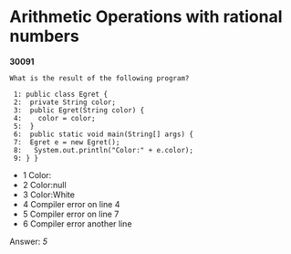 Arithmetic Operations with rational numbers
===========================================
**30091**
```
What is the result of the following program? 
 
 1: public class Egret { 
 2:  private String color; 
 3:  public Egret(String color) { 
 4:    color = color; 
 5:  } 
 6:  public static void main(String[] args) { 
 7:  Egret e = new Egret(); 
 8:   System.out.println("Color:" + e.color); 
 9: } }
```


- 1 Color:
- 2 Color:null
- 3 Color:White
- 4 Compiler error on line 4
- 5 Compiler error on line 7
- 6 Compiler error another line

Answer: *5*

